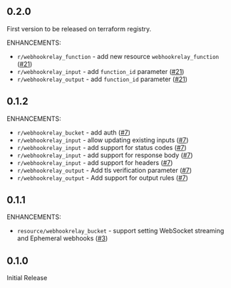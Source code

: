 ## 0.2.0

First version to be released on terraform registry.

ENHANCEMENTS:

* `r/webhookrelay_function` - add new resource `webhookrelay_function` ([#21](https://github.com/koalificationio/terraform-provider-webhookrelay/issues/21))
* `r/webhookrelay_input` - add `function_id` parameter ([#21](https://github.com/koalificationio/terraform-provider-webhookrelay/issues/20))
* `r/webhookrelay_output` - add `function_id` parameter ([#21](https://github.com/koalificationio/terraform-provider-webhookrelay/issues/20))

## 0.1.2

ENHANCEMENTS:

* `r/webhookrelay_bucket` - add auth ([#7](https://github.com/koalificationio/terraform-provider-webhookrelay/issues/7))
* `r/webhookrelay_input` - allow updating existing inputs ([#7](https://github.com/koalificationio/terraform-provider-webhookrelay/issues/7))
* `r/webhookrelay_input` - add support for status codes ([#7](https://github.com/koalificationio/terraform-provider-webhookrelay/issues/7))
* `r/webhookrelay_input` - add support for response body ([#7](https://github.com/koalificationio/terraform-provider-webhookrelay/issues/7))
* `r/webhookrelay_input` - add support for headers ([#7](https://github.com/koalificationio/terraform-provider-webhookrelay/issues/7))
* `r/webhookrelay_output` - Add tls verification parameter ([#7](https://github.com/koalificationio/terraform-provider-webhookrelay/issues/7))
* `r/webhookrelay_output` - Add support for output rules ([#7](https://github.com/koalificationio/terraform-provider-webhookrelay/issues/7))


## 0.1.1

ENHANCEMENTS:

* `resource/webhookrelay_bucket` - support setting WebSocket streaming and Ephemeral webhooks ([#3](https://github.com/koalificationio/terraform-provider-webhookrelay/issues/3))

## 0.1.0

Initial Release
